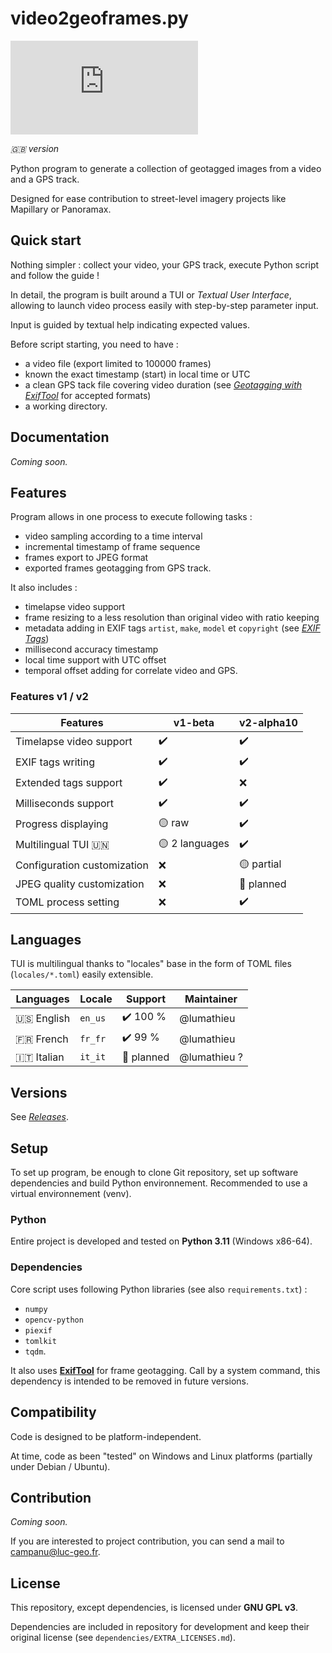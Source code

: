 # video2geoframes.py

![Gitea Release](https://img.shields.io/gitea/v/release/lumathieu/video2geoframes.py?gitea_url=https%3A%2F%2Fgit.luc-geo.fr&include_prereleases&sort=semver&display_name=release&style=flat&link=https%3A%2F%2Fgit.luc-geo.fr%2Flumathieu%2Fvideo2geoframes.py%2Freleases)

_🇬🇧 version_

Python program to generate a collection of geotagged images from a video and a GPS track.

Designed for ease contribution to street-level imagery projects like Mapillary or Panoramax.

## Quick start

Nothing simpler : collect your video, your GPS track, execute Python script and follow the guide !

In detail, the program is built around a TUI or _Textual User Interface_, allowing to launch video process easily with
step-by-step parameter input.

Input is guided by textual help indicating expected values.

Before script starting, you need to have :
* a video file (export limited to 100000 frames)
* known the exact timestamp (start) in local time or UTC
* a clean GPS tack file covering video duration (see [_Geotagging with ExifTool_](https://exiftool.org/geotag.html) for accepted formats)
* a working directory.

## Documentation

_Coming soon._

## Features

Program allows in one process to execute following tasks :
* video sampling according to a time interval
* incremental timestamp of frame sequence
* frames export to JPEG format
* exported frames geotagging from GPS track.

It also includes :
* timelapse video support
* frame resizing to a less resolution than original video with ratio keeping
* metadata adding in EXIF tags `artist`, `make`, `model` et `copyright` (see [_EXIF Tags_](https://exiftool.org/TagNames/EXIF.html))
* millisecond accuracy timestamp
* local time support with UTC offset
* temporal offset adding for correlate video and GPS.

### Features v1 / v2

| Features                    | v1-beta        | v2-alpha10 |
|-----------------------------|----------------|------------|
| Timelapse video support     | ✔️             | ✔️         |
| EXIF tags writing           | ✔️             | ✔️         |
| Extended tags support       | ✔️             | ❌          |
| Milliseconds support        | ✔️             | ✔️         |
| Progress displaying         | 🟡 raw         | ✔️         |
| Multilingual TUI 🇺🇳       | 🟡 2 languages | ✔️         |
| Configuration customization | ❌              | 🟡 partial | 
| JPEG quality customization  | ❌              | 🔄 planned |
| TOML process setting        | ❌              | ✔️         |

## Languages
 
TUI is multilingual thanks to "locales" base in the form of TOML files (`locales/*.toml`) easily extensible.

| Languages    | Locale  | Support    | Maintainer   |
|--------------|---------|------------|--------------|
| 🇺🇸 English | `en_us` | ✔️ 100 %   | @lumathieu   |
| 🇫🇷 French  | `fr_fr` | ✔️ 99 %    | @lumathieu   |
| 🇮🇹 Italian | `it_it` | 🔄 planned | @lumathieu ? |

## Versions

See [_Releases_](https://git.luc-geo.fr/lumathieu/video2geoframes.py/releases).

## Setup

To set up program, be enough to clone Git repository, set up software dependencies and build Python environnement.
Recommended to use a virtual environnement (venv).

### Python

Entire project is developed and tested on **Python 3.11** (Windows x86-64).

### Dependencies

Core script uses following Python libraries (see also `requirements.txt`) :
- `numpy`
- `opencv-python`
- `piexif`
- `tomlkit`
- `tqdm`.

It also uses [**ExifTool**](https://exiftool.org/) for frame geotagging.
Call by a system command, this dependency is intended to be removed in future versions.

## Compatibility

Code is designed to be platform-independent.

At time, code as been "tested" on Windows and Linux platforms (partially under Debian / Ubuntu).

## Contribution

_Coming soon._

If you are interested to project contribution, you can send a mail to campanu@luc-geo.fr.

## License

This repository, except dependencies, is licensed under **GNU GPL v3**.

Dependencies are included in repository for development and keep their original license
(see `dependencies/EXTRA_LICENSES.md`).
